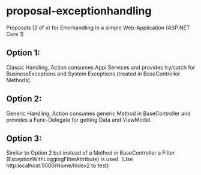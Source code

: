 # proposal-exceptionhandling
Proposals (2 of x) for Errorhandling in a simple Web-Application (ASP.NET Core 1)

## Option 1: 
Classic Handling, Action consumes Appl.Services and provides try/catch for BusinessExceptions and System Exceptions (treated in BaseController Methods).

## Option 2: 
Generic Handling, Action consumes generic Method in BaseController and provides a Func-Delegate for getting Data and ViewModel.

## Option 3:
Similar to Option 2 but instead of a Method in BaseController a Filter (ExceptionWithLoggingFilterAttribute) is used.
(Use http:localhost:5000/Home/Index2 to test)
